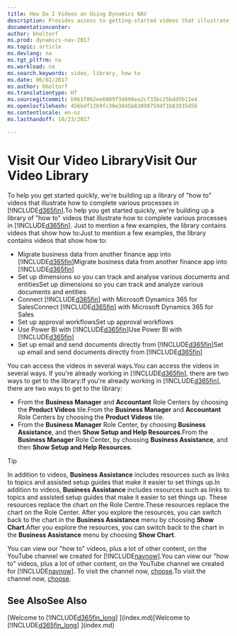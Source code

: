 ```yaml
---
title: How Do I Videos on Using Dynamics NAV
description: Provides access to getting-started videos that illustrate how to do common tasks.
documentationcenter: 
author: bholtorf
ms.prod: dynamics-nav-2017
ms.topic: article
ms.devlang: na
ms.tgt_pltfrm: na
ms.workload: na
ms.search.keywords: video, library, how to
ms.date: 06/02/2017
ms.author: bholtorf
ms.translationtype: HT
ms.sourcegitcommit: b9b1f062ee6009f34698ea2cf33bc25bdd5b11e4
ms.openlocfilehash: 456bdf12b9fc30e3845b83099759df1b83935d56
ms.contentlocale: en-nz
ms.lasthandoff: 10/23/2017

---
```

# <a name="visit-our-video-library"></a><span data-ttu-id="4ffe4-103">Visit Our Video Library</span><span class="sxs-lookup"><span data-stu-id="4ffe4-103">Visit Our Video Library</span></span>
<span data-ttu-id="4ffe4-104">To help you get started quickly, we're building up a library of "how to" videos that illustrate how to complete various processes in [!INCLUDE[d365fin](includes/d365fin_md.md)].</span><span class="sxs-lookup"><span data-stu-id="4ffe4-104">To help you get started quickly, we're building up a library of "how to" videos that illustrate how to complete various processes in [!INCLUDE[d365fin](includes/d365fin_md.md)].</span></span> <span data-ttu-id="4ffe4-105">Just to mention a few examples, the library contains videos that show how to:</span><span class="sxs-lookup"><span data-stu-id="4ffe4-105">Just to mention a few examples, the library contains videos that show how to:</span></span>  

* <span data-ttu-id="4ffe4-106">Migrate business data from another finance app into [!INCLUDE[d365fin](includes/d365fin_md.md)]</span><span class="sxs-lookup"><span data-stu-id="4ffe4-106">Migrate business data from another finance app into [!INCLUDE[d365fin](includes/d365fin_md.md)]</span></span>  
* <span data-ttu-id="4ffe4-107">Set up dimensions so you can track and analyse various documents and entities</span><span class="sxs-lookup"><span data-stu-id="4ffe4-107">Set up dimensions so you can track and analyze various documents and entities</span></span>
* <span data-ttu-id="4ffe4-108">Connect [!INCLUDE[d365fin](includes/d365fin_md.md)] with Microsoft Dynamics 365 for Sales</span><span class="sxs-lookup"><span data-stu-id="4ffe4-108">Connect [!INCLUDE[d365fin](includes/d365fin_md.md)] with Microsoft Dynamics 365 for Sales</span></span>
* <span data-ttu-id="4ffe4-109">Set up approval workflows</span><span class="sxs-lookup"><span data-stu-id="4ffe4-109">Set up approval workflows</span></span>  
* <span data-ttu-id="4ffe4-110">Use Power BI with [!INCLUDE[d365fin](includes/d365fin_md.md)]</span><span class="sxs-lookup"><span data-stu-id="4ffe4-110">Use Power BI with [!INCLUDE[d365fin](includes/d365fin_md.md)]</span></span>  
* <span data-ttu-id="4ffe4-111">Set up email and send documents directly from [!INCLUDE[d365fin](includes/d365fin_md.md)]</span><span class="sxs-lookup"><span data-stu-id="4ffe4-111">Set up email and send documents directly from [!INCLUDE[d365fin](includes/d365fin_md.md)]</span></span>  

<span data-ttu-id="4ffe4-112">You can access the videos in several ways.</span><span class="sxs-lookup"><span data-stu-id="4ffe4-112">You can access the videos in several ways.</span></span> <span data-ttu-id="4ffe4-113">If you're already working in [!INCLUDE[d365fin](includes/d365fin_md.md)], there are two ways to get to the library:</span><span class="sxs-lookup"><span data-stu-id="4ffe4-113">If you're already working in [!INCLUDE[d365fin](includes/d365fin_md.md)], there are two ways to get to the library:</span></span>

* <span data-ttu-id="4ffe4-114">From the **Business Manager** and **Accountant** Role Centers by choosing the **Product Videos** tile.</span><span class="sxs-lookup"><span data-stu-id="4ffe4-114">From the **Business Manager** and **Accountant** Role Centers by choosing the **Product Videos** tile.</span></span>  
* <span data-ttu-id="4ffe4-115">From the **Business Manager** Role Center, by choosing **Business Assistance**, and then **Show Setup and Help Resources**.</span><span class="sxs-lookup"><span data-stu-id="4ffe4-115">From the **Business Manager** Role Center, by choosing **Business Assistance**, and then **Show Setup and Help Resources**.</span></span>  

> [!Tip]  
> <span data-ttu-id="4ffe4-116">In addition to videos, **Business Assistance** includes resources such as links to topics and assisted setup guides that make it easier to set things up.</span><span class="sxs-lookup"><span data-stu-id="4ffe4-116">In addition to videos, **Business Assistance** includes resources such as links to topics and assisted setup guides that make it easier to set things up.</span></span> <span data-ttu-id="4ffe4-117">These resources replace the chart on the Role Centre.</span><span class="sxs-lookup"><span data-stu-id="4ffe4-117">These resources replace the chart on the Role Center.</span></span> <span data-ttu-id="4ffe4-118">After you explore the resources, you can switch back to the chart in the **Business Assistance** menu by choosing **Show Chart**.</span><span class="sxs-lookup"><span data-stu-id="4ffe4-118">After you explore the resources, you can switch back to the chart in the **Business Assistance** menu by choosing **Show Chart**.</span></span>  

<span data-ttu-id="4ffe4-119">You can view our "how to" videos, plus a lot of other content, on the YouTube channel we created for [!INCLUDE[navnow](includes/navnow_md.md)].</span><span class="sxs-lookup"><span data-stu-id="4ffe4-119">You can view our "how to" videos, plus a lot of other content, on the YouTube channel we created for [!INCLUDE[navnow](includes/navnow_md.md)].</span></span> <span data-ttu-id="4ffe4-120">To visit the channel now, [choose](https://go.microsoft.com/fwlink/?linkid=851533).</span><span class="sxs-lookup"><span data-stu-id="4ffe4-120">To visit the channel now, [choose](https://go.microsoft.com/fwlink/?linkid=851533).</span></span>

## <a name="see-also"></a><span data-ttu-id="4ffe4-121">See Also</span><span class="sxs-lookup"><span data-stu-id="4ffe4-121">See Also</span></span>
<span data-ttu-id="4ffe4-122">[Welcome to [!INCLUDE[d365fin_long](includes/d365fin_long_md.md)] ](index.md)</span><span class="sxs-lookup"><span data-stu-id="4ffe4-122">[Welcome to [!INCLUDE[d365fin_long](includes/d365fin_long_md.md)] ](index.md)</span></span>


